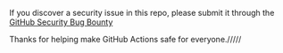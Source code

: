 If you discover a security issue in this repo, please submit it through the [GitHub Security Bug Bounty](https://hackerone.com/github)

Thanks for helping make GitHub Actions safe for everyone./////
